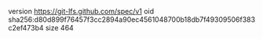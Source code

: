 version https://git-lfs.github.com/spec/v1
oid sha256:d80d899f76457f3cc2894a90ec4561048700b18db7f49309506f383c2ef473b4
size 464
